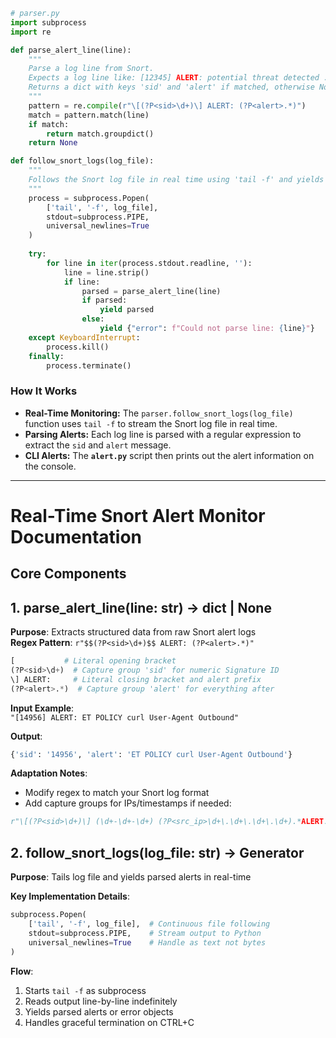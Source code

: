 ```python
# parser.py
import subprocess
import re

def parse_alert_line(line):
    """
    Parse a log line from Snort.
    Expects a log line like: [12345] ALERT: potential threat detected ...
    Returns a dict with keys 'sid' and 'alert' if matched, otherwise None.
    """
    pattern = re.compile(r"\[(?P<sid>\d+)\] ALERT: (?P<alert>.*)")
    match = pattern.match(line)
    if match:
        return match.groupdict()
    return None

def follow_snort_logs(log_file):
    """
    Follows the Snort log file in real time using 'tail -f' and yields parsed alerts.
    """
    process = subprocess.Popen(
        ['tail', '-f', log_file],
        stdout=subprocess.PIPE,
        universal_newlines=True
    )
    
    try:
        for line in iter(process.stdout.readline, ''):
            line = line.strip()
            if line:
                parsed = parse_alert_line(line)
                if parsed:
                    yield parsed
                else:
                    yield {"error": f"Could not parse line: {line}"}
    except KeyboardInterrupt:
        process.kill()
    finally:
        process.terminate()
```

### **How It Works**

- **Real-Time Monitoring:** The `parser.follow_snort_logs(log_file)` function uses `tail -f` to stream the Snort log file in real time.
- **Parsing Alerts:** Each log line is parsed with a regular expression to extract the `sid` and `alert` message.
- **CLI Alerts:** The **`alert.py`** script then prints out the alert information on the console.

---

# Real-Time Snort Alert Monitor Documentation

## **Core Components**

## 1. **parse_alert_line(line: str) -> dict | None**

**Purpose**: Extracts structured data from raw Snort alert logs  
**Regex Pattern**: `r"$$(?P<sid>\d+)$$ ALERT: (?P<alert>.*)"`

```python
[           # Literal opening bracket
(?P<sid>\d+)  # Capture group 'sid' for numeric Signature ID
\] ALERT:     # Literal closing bracket and alert prefix
(?P<alert>.*)  # Capture group 'alert' for everything after
```


**Input Example**:  
`"[14956] ALERT: ET POLICY curl User-Agent Outbound"`

**Output**:

```python
{'sid': '14956', 'alert': 'ET POLICY curl User-Agent Outbound'}
```

**Adaptation Notes**:

- Modify regex to match your Snort log format
- Add capture groups for IPs/timestamps if needed:

```python
r"\[(?P<sid>\d+)\] (\d+-\d+-\d+) (?P<src_ip>\d+\.\d+\.\d+\.\d+).*ALERT: (?P<alert>.*)"
```

## 2. **follow_snort_logs(log_file: str) -> Generator**

**Purpose**: Tails log file and yields parsed alerts in real-time

**Key Implementation Details**:

```python
subprocess.Popen(
    ['tail', '-f', log_file],  # Continuous file following
    stdout=subprocess.PIPE,    # Stream output to Python
    universal_newlines=True    # Handle as text not bytes
)
```

**Flow**:

1. Starts `tail -f` as subprocess
2. Reads output line-by-line indefinitely
3. Yields parsed alerts or error objects
4. Handles graceful termination on CTRL+C